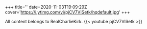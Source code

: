+++
title=''
date=2020-11-03T19:09:29Z
cover='https://i.ytimg.com/vi/pjCV7VISetk/hqdefault.jpg'
+++

All content belongs to RealCharlieKirk.
{{< youtube pjCV7VISetk >}}

